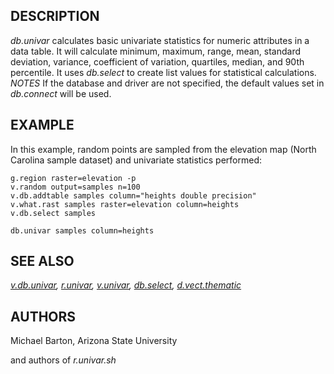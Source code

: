 ## DESCRIPTION

*db.univar* calculates basic univariate statistics for numeric
attributes in a data table. It will calculate minimum, maximum, range,
mean, standard deviation, variance, coefficient of variation, quartiles,
median, and 90th percentile. It uses *db.select* to create list values
for statistical calculations. *NOTES* If the database and driver are not
specified, the default values set in *db.connect* will be used.

## EXAMPLE

In this example, random points are sampled from the elevation map (North
Carolina sample dataset) and univariate statistics performed:

```
g.region raster=elevation -p
v.random output=samples n=100
v.db.addtable samples column="heights double precision"
v.what.rast samples raster=elevation column=heights
v.db.select samples

db.univar samples column=heights
```

## SEE ALSO

*[v.db.univar](v.db.univar.html), [r.univar](r.univar.html),
[v.univar](v.univar.html), [db.select](db.select.html),
[d.vect.thematic](d.vect.thematic.html)*

## AUTHORS

Michael Barton, Arizona State University

and authors of *r.univar.sh*
